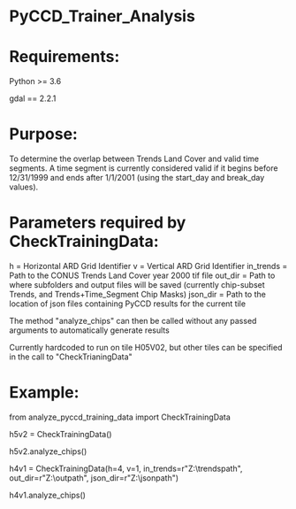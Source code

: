 # PyCCD_Trainer_Analysis

# Requirements:
Python >= 3.6

gdal == 2.2.1

# Purpose:
To determine the overlap between Trends Land Cover and valid time segments.  A time segment is currently considered valid if it begins before 12/31/1999 and ends after 1/1/2001 (using the start_day and break_day values).

# Parameters required by CheckTrainingData:

h = Horizontal ARD Grid Identifier
v = Vertical ARD Grid Identifier
in_trends = Path to the CONUS Trends Land Cover year 2000 tif file
out_dir = Path to where subfolders and output files will be saved (currently chip-subset Trends, and Trends+Time_Segment Chip Masks)
json_dir = Path to the location of json files containing PyCCD results for the current tile

The method "analyze_chips" can then be called without any passed arguments to automatically generate results

Currently hardcoded to run on tile H05V02, but other tiles can be specified in the call to "CheckTrianingData"

# Example:

from analyze_pyccd_training_data import CheckTrainingData

h5v2 = CheckTrainingData()

h5v2.analyze_chips()

h4v1 = CheckTrainingData(h=4, v=1, in_trends=r"Z:\trendspath", out_dir=r"Z:\outpath", json_dir=r"Z:\jsonpath")

h4v1.analyze_chips()

